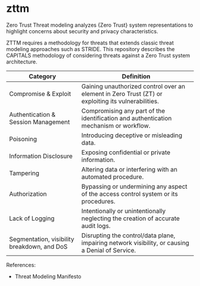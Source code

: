 # zttm

Zero Trust Threat modeling analyzes {Zero Trust} system representations to highlight concerns about security and privacy characteristics.

ZTTM requires a methodology for threats that extends classic threat modeling approaches such as STRIDE. This repository describes the CAPITALS methodology of considering threats against a Zero Trust system architecture.

| Category | Definition |
| --- | --- |
| Compromise & Exploit | Gaining unauthorized control over an element in Zero Trust (ZT) or exploiting its vulnerabilities. |
| Authentication & Session Management | Compromising any part of the identification and authentication mechanism or workflow. |
| Poisoning | Introducing deceptive or misleading data. |
| Information Disclosure | Exposing confidential or private information. |
| Tampering | Altering data or interfering with an automated procedure. |
| Authorization | Bypassing or undermining any aspect of the access control system or its procedures. |
| Lack of Logging | Intentionally or unintentionally neglecting the creation of accurate audit logs. |
| Segmentation, visibility breakdown, and DoS | Disrupting the control/data plane, impairing network visibility, or causing a Denial of Service. |

References:
* Threat Modeling Manifesto
